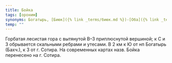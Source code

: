 ```yaml
---
title: Бойка
tags: [ороним]
synonyms: Богатырь, [Биюк]({% link _terms/биюк.md %})-[Оба]({% link _terms/оба.md %}), Биюка, Байка, Бойко
temp: ""
---
```


Горбатая лесистая гора с вытянутой В–З приплюснутой вершиной; к С и З обрывается
скальными ребрами и утесами. В 2 км к Ю от нп Богатырь (Бахч.), к З от г.
Сотира. На современных картах назв. Бойка перенесено на г. Сотира.
